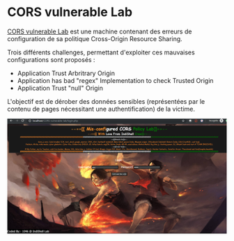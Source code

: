# CORS vulnerable Lab

[CORS vulnerable Lab](https://github.com/incredibleindishell/CORS-vulnerable-Lab) est une machine contenant des erreurs de configuration de sa politique Cross-Origin Resource Sharing.

Trois différents challenges, permettant d'exploiter ces mauvaises configurations sont proposés :

* Application Trust Arbritrary Origin
* Application has bad "regex" Implementation to check Trusted Origin
* Application Trust "null" Origin

L'objectif est de dérober des données sensibles (représentées par le contenu de pages nécessitant une authentification) de la victime.

![](../../../.gitbook/assets/cd750080c10aef96489c024d501ab370.png)

